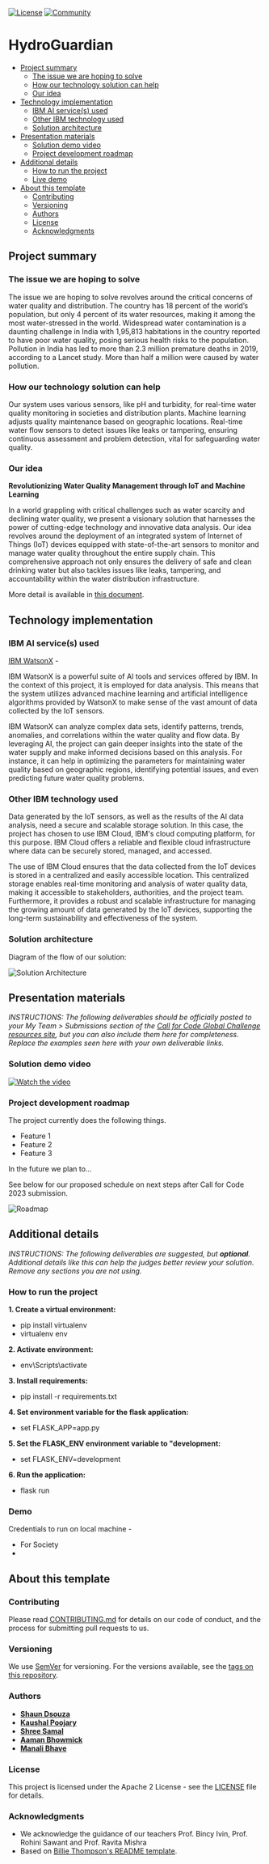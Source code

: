 [![License](https://img.shields.io/badge/License-Apache2-blue.svg)](https://www.apache.org/licenses/LICENSE-2.0) [![Community](https://img.shields.io/badge/Join-Community-blue)](https://developer.ibm.com/callforcode/solutions/projects/get-started/)

# HydroGuardian

- [Project summary](#project-summary)
  - [The issue we are hoping to solve](#the-issue-we-are-hoping-to-solve)
  - [How our technology solution can help](#how-our-technology-solution-can-help)
  - [Our idea](#our-idea)
- [Technology implementation](#technology-implementation)
  - [IBM AI service(s) used](#ibm-ai-services-used)
  - [Other IBM technology used](#other-ibm-technology-used)
  - [Solution architecture](#solution-architecture)
- [Presentation materials](#presentation-materials)
  - [Solution demo video](#solution-demo-video)
  - [Project development roadmap](#project-development-roadmap)
- [Additional details](#additional-details)
  - [How to run the project](#how-to-run-the-project)
  - [Live demo](#live-demo)
- [About this template](#about-this-template)
  - [Contributing](#contributing)
  - [Versioning](#versioning)
  - [Authors](#authors)
  - [License](#license)
  - [Acknowledgments](#acknowledgments)


## Project summary

### The issue we are hoping to solve
The issue we are hoping to solve revolves around the critical concerns of water quality and distribution. The country has 18 percent of the world’s population, but only 4 percent of its water resources, making it among the most water-stressed in the world. Widespread water contamination is a daunting challenge in India with 1,95,813 habitations in the country reported to have poor water quality, posing serious health risks to the population. Pollution in India has led to more than 2.3 million premature deaths in 2019, according to a Lancet study. More than half a million were caused by water pollution.

### How our technology solution can help
Our system uses various sensors, like pH and turbidity, for real-time water quality monitoring in societies and distribution plants. Machine learning adjusts quality maintenance based on geographic locations. Real-time water flow sensors to detect issues like leaks or tampering, ensuring continuous assessment and problem detection, vital for safeguarding water quality.

### Our idea
**Revolutionizing Water Quality Management through IoT and Machine Learning**

In a world grappling with critical challenges such as water scarcity and declining water quality, we present a visionary solution that harnesses the power of cutting-edge technology and innovative data analysis. Our idea revolves around the deployment of an integrated system of Internet of Things (IoT) devices equipped with state-of-the-art sensors to monitor and manage water quality throughout the entire supply chain. This comprehensive approach not only ensures the delivery of safe and clean drinking water but also tackles issues like leaks, tampering, and accountability within the water distribution infrastructure.

More detail is available in [this document](./docs/DESCRIPTION.md).

## Technology implementation

### IBM AI service(s) used

[IBM WatsonX](https://www.ibm.com/watsonx) -

IBM WatsonX is a powerful suite of AI tools and services offered by IBM. In the context of this project, it is employed for data analysis. This means that the system utilizes advanced machine learning and artificial intelligence algorithms provided by WatsonX to make sense of the vast amount of data collected by the IoT sensors.

IBM WatsonX can analyze complex data sets, identify patterns, trends, anomalies, and correlations within the water quality and flow data. By leveraging AI, the project can gain deeper insights into the state of the water supply and make informed decisions based on this analysis. For instance, it can help in optimizing the parameters for maintaining water quality based on geographic regions, identifying potential issues, and even predicting future water quality problems.

### Other IBM technology used
Data generated by the IoT sensors, as well as the results of the AI data analysis, need a secure and scalable storage solution. In this case, the project has chosen to use IBM Cloud, IBM's cloud computing platform, for this purpose. IBM Cloud offers a reliable and flexible cloud infrastructure where data can be securely stored, managed, and accessed.

The use of IBM Cloud ensures that the data collected from the IoT devices is stored in a centralized and easily accessible location. This centralized storage enables real-time monitoring and analysis of water quality data, making it accessible to stakeholders, authorities, and the project team. Furthermore, it provides a robust and scalable infrastructure for managing the growing amount of data generated by the IoT devices, supporting the long-term sustainability and effectiveness of the system.

### Solution architecture

Diagram of the flow of our solution:

![Solution Architecture](https://github.com/ShreeSamal/HydroGuard/assets/101418323/085b709e-dd91-4b2b-9deb-b5f3cdaa9934)

## Presentation materials

_INSTRUCTIONS: The following deliverables should be officially posted to your My Team > Submissions section of the [Call for Code Global Challenge resources site](https://cfc-prod.skillsnetwork.site/), but you can also include them here for completeness. Replace the examples seen here with your own deliverable links._

### Solution demo video

[![Watch the video](https://raw.githubusercontent.com/Liquid-Prep/Liquid-Prep/main/images/readme/IBM-interview-video-image.png)](https://youtu.be/vOgCOoy_Bx0)

### Project development roadmap

The project currently does the following things.

- Feature 1
- Feature 2
- Feature 3

In the future we plan to...

See below for our proposed schedule on next steps after Call for Code 2023 submission.

![Roadmap](./images/roadmap.jpg)

## Additional details

_INSTRUCTIONS: The following deliverables are suggested, but **optional**. Additional details like this can help the judges better review your solution. Remove any sections you are not using._

### How to run the project
**1. Create a virtual environment:**

  - pip install virtualenv
  - virtualenv env

**2. Activate environment:**

  - env\Scripts\activate

**3. Install requirements:**

  - pip install -r requirements.txt 

**4. Set environment variable for the flask application:**
  - set FLASK_APP=app.py

**5. Set the FLASK_ENV environment variable to "development:**
  - set FLASK_ENV=development

**6. Run the application:**
  - flask run

### Demo

Credentials to run on local machine -
 - For Society
 - 


## About this template

### Contributing

Please read [CONTRIBUTING.md](CONTRIBUTING.md) for details on our code of conduct, and the process for submitting pull requests to us.

### Versioning

We use [SemVer](http://semver.org/) for versioning. For the versions available, see the [tags on this repository](https://github.com/your/project/tags).

### Authors

- [**Shaun Dsouza**](https://github.com/Shaun-Dsouza-717)
- [**Kaushal Poojary**](https://github.com/Kaushal-Poojary)
- [**Shree Samal**](https://github.com/ShreeSamal)
- [**Aaman Bhowmick**](https://github.com/AamanBhowmick)
- [**Manali Bhave**](https://github.com/ManaliBhave)

### License

This project is licensed under the Apache 2 License - see the [LICENSE](LICENSE) file for details.

### Acknowledgments

- We acknowledge the guidance of our teachers Prof. Bincy Ivin, Prof. Rohini Sawant and Prof. Ravita Mishra 
- Based on [Billie Thompson's README template](https://gist.github.com/PurpleBooth/109311bb0361f32d87a2).
